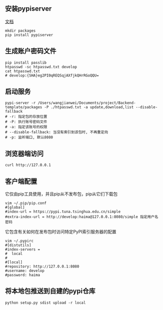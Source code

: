 ## 安装pypiserver

[文档](https://pypi.org/project/pypiserver/)

```shell
mkdir packages
pip install pypiserver
```

## 生成账户密码文件

```shell
pip install passlib
htpasswd -sc htpasswd.txt develop
cat htpasswd.txt
# develop:{SHA}eg2PI0qREQSqjAXfjkQHrRGoQQU=
```

## 启动服务

```shell
pypi-server -r /Users/wangjianwei/Documents/project/Backend-template/packages -P ./htpasswd.txt -a update,download,list --disable-fallback
# -r: 指定包的存放位置
# -P: 执行账号密码文件
# -a: 指定该账号的权限
# --disable-fallback: 当没有索引到该包时, 不再重定向
# -p: 监听端口, 默认8080
```

## 浏览器端访问

```shell
curl http://127.0.0.1
```

## 客户端配置

它仅由pip工具使用，并且pip从不发布包，pip从它们下载包

```shell
vim ~/.pip/pip.conf
#[global]
#index-url = https://pypi.tuna.tsinghua.edu.cn/simple 
#extra-index-url = http://develop:haima@127.0.0.1:8080/simple 指定用户名密码

```

它包含有关如何在发布包时访问特定PyPI索引服务器的配置

```shell
vim ~/.pypirc 
#[distutils]
#index-servers = 
#  local
#
#[local]
#repository: http://127.0.0.1:8080
#username: develop
#password: haima

```

## 将本地包推送到自建的pypi仓库

```shell
python setup.py sdist upload -r local
```
